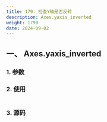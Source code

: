 ```yaml
---
title: 179. 检查Y轴是否反转
description: Axes.yaxis_inverted
weight: 1790
date: 2024-09-02
---
```

<style>
th, td {
  border: 1px solid rgb(190, 190, 190);
}
</style>


## 一、 Axes.yaxis_inverted


### 1. 参数




### 2. 使用



```python


```


### 3. 源码
```python

```




